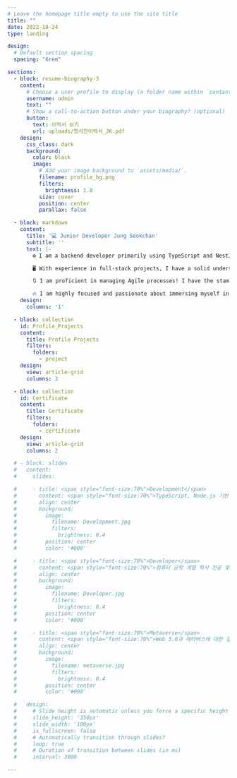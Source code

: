 ```yaml
---
# Leave the homepage title empty to use the site title
title: ""
date: 2022-10-24
type: landing

design:
  # Default section spacing
  spacing: "6rem"

sections:
  - block: resume-biography-3
    content:
      # Choose a user profile to display (a folder name within `content/authors/`)
      username: admin
      text: ""
      # Show a call-to-action button under your biography? (optional)
      button:
        text: 이력서 보기
        url: uploads/정석찬이력서_JK.pdf
    design:
      css_class: dark
      background:
        color: black
        image:
          # Add your image background to `assets/media/`.
          filename: profile_bg.png
          filters:
            brightness: 1.0
          size: cover
          position: center
          parallax: false

  - block: markdown
    content:
      title: '💻 Junior Developer Jung Seokchan'
      subtitle: ''
      text: |-
        ⚙ I am a backend developer primarily using TypeScript and NestJS. I frequently work with libraries like TypeORM and Swagger, and I have recently implemented Redis in my projects for faster processing.

        🖥 With experience in full-stack projects, I have a solid understanding of frontend development and can collaborate effectively with members in other roles, fostering positive teamwork.

        🔃 I am proficient in managing Agile processes! I have the stamina to handle short, repetitive sprints and scrums without fatigue, and I can communicate smoothly with team members.

        🔥 I am highly focused and passionate about immersing myself in the tasks given! I constantly think about how to achieve the best results, even before going to sleep, and I am capable of finishing tasks independently.
    design:
      columns: '1'

  - block: collection
    id: Profile_Projects
    content:
      title: Profile Projects
      filters:
        folders:
          - project
    design:
      view: article-grid
      columns: 3

  - block: collection
    id: Certificate
    content:
      title: Certificate
      filters:
        folders:
          - certificate
    design:
      view: article-grid
      columns: 2

  # - block: slides
  #   content:
  #     slides:

  #     - title: <span style="font-size:70%">Development</span>
  #       content: <span style="font-size:70%">TypeScript, Node.js 기반 프레임워크를 활용한 백엔드, 풀스택 개발<span style="font-size:70%">
  #       align: center
  #       background:
  #         image:
  #           filename: Development.jpg
  #           filters:
  #             brightness: 0.4
  #         position: center
  #         color: '#000'

  #     - title: <span style="font-size:70%">Developer</span>
  #       content: <span style="font-size:70%">컴퓨터 공학 계열 학사 전공 및 정보처리기사, SQLD 취득</span>
  #       align: center
  #       background:
  #         image:
  #           filename: Developer.jpg
  #           filters:
  #             brightness: 0.4
  #         position: center
  #         color: '#000'

  #     - title: <span style="font-size:70%">Metaverse</span>
  #       content: <span style="font-size:70%">Web 3.0과 메타버스에 대한 깊은 관심</span>
  #       align: center
  #       background:
  #         image:
  #           filename: metaverse.jpg
  #           filters:
  #             brightness: 0.4
  #         position: center
  #         color: '#000'

  #   design:
  #     # Slide height is automatic unless you force a specific height (e.g. '400px')
  #     slide_height: '350px'
  #     slide_width: '100px'
  #     is_fullscreen: false
  #     # Automatically transition through slides?
  #     loop: true
  #     # Duration of transition between slides (in ms)
  #     interval: 3000

---
```

